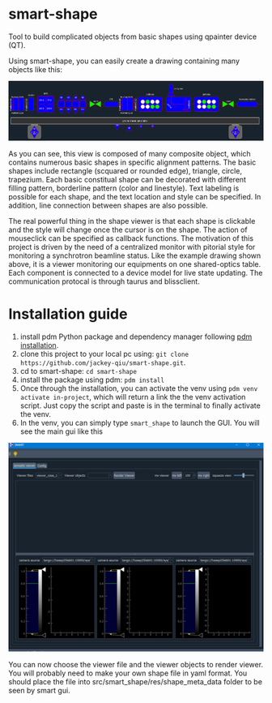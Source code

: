 # smart-shape
Tool to build complicated objects from basic shapes using qpainter device (QT).

Using smart-shape, you can easily create a drawing containing many objects like this:

![example drawing!](.//assets//imgs//optics_table.png 'optics table')

As you can see, this view is composed of many composite object, which contains numerous basic shapes in specific alignment patterns. The basic shapes include rectangle (scquared or rounded edge), triangle, circle, trapezium. Each basic constitual shape can be decorated with different filling pattern, borderline pattern (color and linestyle). Text labeling is possible for each shape, and the text location and style can be specified. In addition, line connection between shapes are also possible. 

The real powerful thing in the shape viewer is that each shape is clickable and the style will change once the cursor is on the shape. The action of mouseclick can be specified as callback functions. The motivation of this project is driven by the need of a centralized monitor with pitorial style for monitoring a synchrotron beamline status. Like the example drawing shown above, it is a viewer monitoring our equipments on one shared-optics table. Each component is connected to a device model for live state updating. The communication protocal is through taurus and blissclient. 

# Installation guide
1. install pdm Python package and dependency manager following [pdm installation](https://pdm-project.org/en/latest/#installation).
2. clone this project to your local pc using: `git clone https://github.com/jackey-qiu/smart-shape.git`.
3. cd to smart-shape: `cd smart-shape`
4. install the package using pdm: `pdm install`
5. Once through the installation, you can activate the venv using `pdm venv activate in-project`, which will return a link the the venv activation script. Just copy the script and paste is in the terminal to finally activate the venv.
6. In the venv, you can simply type `smart_shape` to launch the GUI. You will see the main gui like this

![smart-shape maingui!](.//assets//imgs//main_gui.png 'optics table')

You can now choose the viewer file and the viewer objects to render viewer. You will probably need to make your own shape file in yaml format.  You should place the file into src/smart_shape/res/shape_meta_data folder to be seen by smart gui.